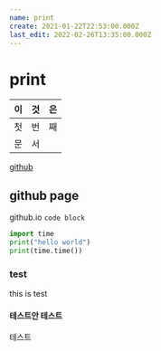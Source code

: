```yaml
---
name: print
create: 2021-01-22T22:53:00.000Z
last_edit: 2022-02-26T13:35:00.000Z
---
```

print
=====

|이|것|은|
|---|---|---|
|첫|번|째|
|문|서||

[github](github.com)

## github page
github.io
`code block`

``` python
import time
print("hello world")
print(time.time())
```
### test
this is test 
#### 테스트안 테스트
테스트